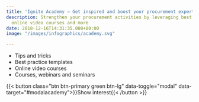```yaml
---
title: 'Ignite Academy – Get inspired and boost your procurement expertise '
description: Strengthen your procurement activities by leveraging best practice templates,
  online video courses and more
date: 2018-12-16T14:31:35.000+00:00
image: "/images/infographics/academy.svg"

---
```

<ul class="fa-ul">
<li><span class="fa-li"><i class="fas fa-award" style="color: #31B096"></i></span>Tips and tricks</li>
<li><span class="fa-li"><i class="fas fa-play-circle" style="color: #31B096"></i></span>Best practice templates​</li>
<li><span class="fa-li"><i class="fas fa-indent" style="color: #31B096"></i></span>Online video courses</li>
<li><span class="fa-li"><i class="fas fa-chalkboard-teacher" style="color: #31B096"></i></span>Courses, webinars and seminars​</li>
</ul>

{{< button class="btn btn-primary green btn-lg" data-toggle="modal" data-target="#modalacademy">}}Show interest{{< /button >}}